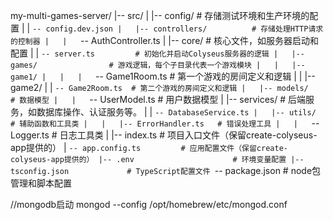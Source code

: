 my-multi-games-server/
|-- src/
|   |-- config/               # 存储测试环境和生产环境的配置
|   |   `-- config.dev.json
|   |-- controllers/          # 存储处理HTTP请求的控制器
|   |   `-- AuthController.ts
|   |-- core/                 # 核心文件，如服务器启动和配置
|   |   `-- server.ts         # 初始化并启动Colyseus服务器的逻辑
|   |-- games/                # 游戏逻辑，每个子目录代表一个游戏模块
|   |   |-- game1/
|   |   |   `-- Game1Room.ts  # 第一个游戏的房间定义和逻辑
|   |   |-- game2/
|   |       `-- Game2Room.ts  # 第二个游戏的房间定义和逻辑
|   |-- models/               # 数据模型
|   |   `-- UserModel.ts      # 用户数据模型
|   |-- services/             # 后端服务，如数据库操作、认证服务等。
|   |   `-- DatabaseService.ts
|   |-- utils/                # 辅助函数和工具类
|   |   |-- ErrorHandler.ts   # 错误处理工具
|   |   `-- Logger.ts         # 日志工具类
|   |-- index.ts              # 项目入口文件（保留create-colyseus-app提供的）
|   `-- app.config.ts         # 应用配置文件（保留create-colyseus-app提供的）
|-- .env                      # 环境变量配置
|-- tsconfig.json             # TypeScript配置文件
`-- package.json              # node包管理和脚本配置


//mongodb启动
mongod --config /opt/homebrew/etc/mongod.conf